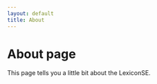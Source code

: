 ```yaml
---
layout: default
title: About
---
```

# About page

This page tells you a little bit about the LexiconSE.